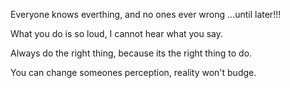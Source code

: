 Everyone knows everthing,
 and no ones ever wrong
    ...until later!!!
    
What you do is so loud,
 I cannot hear what you say.

Always do the right thing,
   because its the right thing to do.
  
You can change someones perception,
  reality won't budge.
